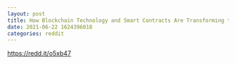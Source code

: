 ```yaml
--- 
layout: post 
title: How Blockchain Technology and Smart Contracts Are Transforming the Real Estate Industry 
date: 2021-06-22 1624396018 
categories: reddit 
--- 
```

https://redd.it/o5xb47